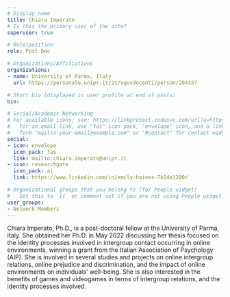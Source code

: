 ```yaml
---
# Display name
title: Chiara Imperato
# Is this the primary user of the site?
superuser: true

# Role/position
role: Post Doc

# Organizations/Affiliations
organizations:
- name: University of Parma, Italy
  url: https://personale.unipr.it/it/ugovdocenti/person/204337

# Short bio (displayed in user profile at end of posts)
bio: 

# Social/Academic Networking
# For available icons, see: https://linkprotect.cudasvc.com/url?a=https%3a%2f%2fsourcethemes.com%2facademic%2fdocs%2fpage-builder%2f%23icons&c=E,1,pDoC077E8a6uygFxch_3go4rF2t-1fDgdL-oGownwhWPSAUku3lkDXtnuAE_w6mjvbcyDi0AbYSXP2iXLuRrzqAbymFLYSfkDBDTjcO2ZRy8S8eOZA3y8xY1sHc,&typo=1
#   For an email link, use "fas" icon pack, "envelope" icon, and a link in the
#   form "mailto:your-email@example.com" or "#contact" for contact widget.
social:
- icon: envelope
  icon_pack: fas
  link: mailto:chiara.imperato@unipr.it
- icon: researchgate
  icon_pack: ai
  link: https://www.linkedin.com/in/emily-haines-7b14a1200/

# Organizational groups that you belong to (for People widget)
#   Set this to `[]` or comment out if you are not using People widget.
user_groups:
- Network Members
---
```



Chiara Imperato, Ph.D., is a post-doctoral fellow at the University of Parma, Italy. She obtained her Ph.D. in May 2022 discussing her thesis focused on the identity processes involved in intergroup contact occurring in online environments, winning a grant from the Italian Association of Psychology (AIP). She is involved in several studies and projects on online intergroup relations, online prejudice and discrimination, and the impact of online environments on individuals’ well-being. She is also interested in the benefits of games and videogames in terms of intergroup relations, and the identity processes involved.
